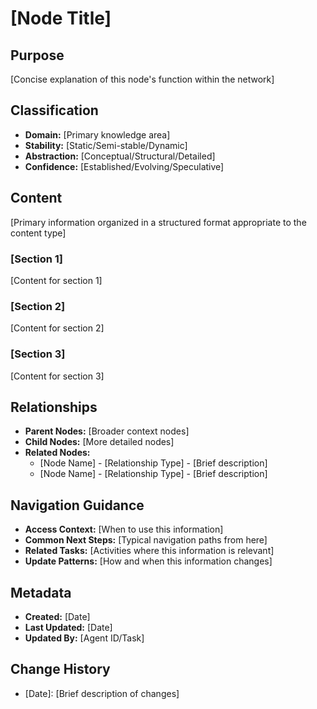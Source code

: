 # [Node Title]

## Purpose
[Concise explanation of this node's function within the network]

## Classification
- **Domain:** [Primary knowledge area]
- **Stability:** [Static/Semi-stable/Dynamic]
- **Abstraction:** [Conceptual/Structural/Detailed]
- **Confidence:** [Established/Evolving/Speculative]

## Content
[Primary information organized in a structured format appropriate to the content type]

### [Section 1]
[Content for section 1]

### [Section 2]
[Content for section 2]

### [Section 3]
[Content for section 3]

## Relationships
- **Parent Nodes:** [Broader context nodes]
- **Child Nodes:** [More detailed nodes]
- **Related Nodes:** 
  - [Node Name] - [Relationship Type] - [Brief description]
  - [Node Name] - [Relationship Type] - [Brief description]

## Navigation Guidance
- **Access Context:** [When to use this information]
- **Common Next Steps:** [Typical navigation paths from here]
- **Related Tasks:** [Activities where this information is relevant]
- **Update Patterns:** [How and when this information changes]

## Metadata
- **Created:** [Date]
- **Last Updated:** [Date]
- **Updated By:** [Agent ID/Task]

## Change History
- [Date]: [Brief description of changes]
